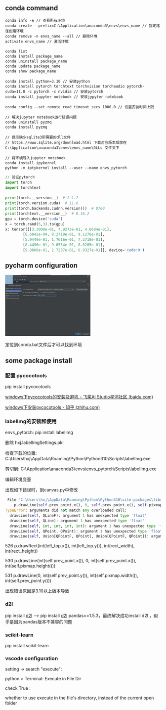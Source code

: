 ## conda command
```shell
conda info -e // 查看所有环境
conda create --prefix=C:\Application\anaconda3\envs\envs_name // 指定路径创建环境
conda remove -n envs_name --all // 删除环境
activate envs_name // 激活环境

conda list
conda install package_name
conda uninstall package_name
conda update package_name
conda show package_name

conda install python=3.10 // 安装python
conda install pytorch torchtext torchvision torchaudio pytorch-cuda=11.8 -c pytorch -c nvidia // 安装pytorch
conda install jupyter notebook // 安装jypyter notebook

conda config --set remote_read_timeout_secs 1000.0 // 设置安装时间上限

// 解决jupyter notebook运行错误问题
conda uninstall pyzmq
conda install pyzmq

// 提示缺少sqlite3所需要的dll文件
// https://www.sqlite.org/download.html 下载对应版本后放在C:\Application\anaconda3\envs\envs_name\DLLs 文件夹下

// 将环境导入jupyter notebook
conda install ipykernel
python -m iptykernel install --user --name envs_pytorch

```
```python
// 验证pytorch
import torch
import torchtext

print(torch.__version__)  # 2.1.2
print(torch.version.cuda)  # 11.8
print(torch.backends.cudnn.version())  # 8700
print(torchtext.__version__)  # 0.16.2
gpu = torch.device('cuda')
x = torch.rand(5,3).to(gpu)
x: tensor([[3.3000e-01, 7.9273e-01, 4.6684e-01],
        [6.6042e-04, 9.2719e-01, 9.1276e-01],
        [5.9449e-01, 1.7616e-01, 7.3718e-01],
        [8.4496e-01, 9.6554e-01, 8.8205e-01],
        [9.8886e-01, 2.7237e-01, 8.9327e-01]], device='cuda:0')
```

## pycharm configuration
<img src=".\conda.assets\image-20230724203402801.png" alt="image-20230724203402801" style="zoom: 30%;" />

定位到conda.bat文件后才可以找到环境

## some package install
### 配置 pycocotools

pip install pycocotools

[windows下pycocotools的安装及避坑 - 飞桨AI Studio星河社区 (baidu.com)](https://aistudio.baidu.com/projectdetail/980509)

[windows下安装pycocotools - 知乎 (zhihu.com)](https://zhuanlan.zhihu.com/p/130697744)

### labelImg的安装和使用

envs_pytorch:  pip install labelImg

删除  hxj\.labelImgSettings.pkl

检查下载的位置:  C:\Users\hxj\AppData\Roaming\Python\Python310\Scripts\labelImg.exe

剪切到:  C:\Application\anaconda3\envs\envs_pytorch\Scripts\labelImg.exe

编辑环境变量

出现如下错误时，到canvas.py中修改

```python
 File "C:\Users\hxj\AppData\Roaming\Python\Python310\site-packages\libs\canvas.py", line 530, in paintEvent
    p.drawLine(self.prev_point.x(), 0, self.prev_point.x(), self.pixmap.height())
TypeError: arguments did not match any overloaded call:
  drawLine(self, QLineF): argument 1 has unexpected type 'float'
  drawLine(self, QLine): argument 1 has unexpected type 'float'
  drawLine(self, int, int, int, int): argument 1 has unexpected type 'float'
  drawLine(self, QPoint, QPoint): argument 1 has unexpected type 'float'
  drawLine(self, Union[QPointF, QPoint], Union[QPointF, QPoint]): argument 1 has unexpected type 'float'
```

526  p.drawRect(int(left_top.x()), int(left_top.y()), int(rect_width), int(rect_height))

530  p.drawLine(int(self.prev_point.x()), 0, int(self.prev_point.x()), int(self.pixmap.height()))

531  p.drawLine(0, int(self.prev_point.y()), int(self.pixmap.width()), int(self.prev_point.y()))

出现错误原因是3.10以上版本导致

### d2l

pip install [d2l](https://so.csdn.net/so/search?q=d2l&spm=1001.2101.3001.7020) ——> pip install [d2l](https://so.csdn.net/so/search?q=d2l&spm=1001.2101.3001.7020) pandas==1.5.3，最终解决成功install d2l ，似乎是因为pandas版本不兼容的问题

### scikit-learn

pip install scikit-learn

### vscode configuration

setting -> search "execute":

python > Terminal: Execute in File Dir

check True : 

whether to use execute in the file's directory, instead of the current open folder

